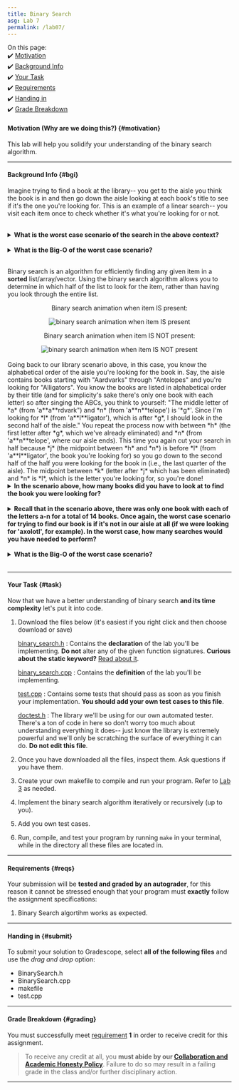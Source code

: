 ```yaml
---
title: Binary Search
asg: Lab 7
permalink: /lab07/
---
```


On this page:  
✔️ [Motivation](#motivation)  
✔️ [Background Info](#bgi)  
✔️ [Your Task](#task)  
✔️ [Requirements](#reqs)  
✔️ [Handing in](#submit)  
✔️ [Grade Breakdown](#grading)

#### Motivation (Why are we doing this?) {#motivation}
This lab will help you solidify your understanding of the binary search algorithm.

---

#### Background Info {#bgi}
Imagine trying to find a book at the library-- you get to the aisle you think the book is in and then go down the aisle looking at each book's title to see if it's the one you're looking for. This is an example of a linear search-- you visit each item once to check whether it's what you're looking for or not. 

<br>

<details>
    <summary><strong>What is the worst case scenario of the search in the above context?</strong></summary>

If the book is the last one in the aisle or if it's not in that aisle at all, you'll have visited <strong>every book</strong>. 

</details>

<br>

<details>
    <summary><strong>What is the Big-O of the worst case scenario?</strong></summary>

If you have to visit <strong>every book</strong> and there are <em>n</em> books, the search will have an upper bound of <strong>O(n)</strong>. 

</details>

<br>

Binary search is an algorithm for efficiently finding any given item in a **sorted** list/array/vector. Using the binary search algorithm allows you to determine in which half of the list to look for the item, rather than having you look through the entire list.

<center>
	<p>Binary search animation when item IS present:</p>
	<img alt="binary search animation when item IS present" src="/sm21/labs/lab07/bs-present.gif"/> 
	<br>
	<p>Binary search animation when item IS NOT present:</p>
	<img alt="binary search animation when item IS NOT present" src="/sm21/labs/lab07/bs-not-present.gif" />
</center>

<br>
Going back to our library scenario above, in this case, you know the alphabetical order of the aisle you're looking for the book in. Say, the aisle contains books starting with "Aardvarks" through "Antelopes" and you're looking for "Alligators". You know the books are listed in alphabetical order by their title (and for simplicity's sake there's only one book with each letter) so after singing the ABCs, you think to yourself: "The middle letter of *a* (from 'a**a**rdvark") and *n* (from 'a**n**telope') is '*g*'. Since I'm looking for *l* (from 'a**l**ligator'), which is after *g*, I should look in the second half of the aisle." You repeat the process now with between *h* (the first letter after *g*, which we've already eliminated) and *n* (from 'a**n**telope', where our aisle ends). This time you again cut your search in half because *j* (the midpoint between *h* and *n*) is before *l* (from 'a**l**ligator', the book you're looking for) so you go down to the second half of the half you were looking for the book in (i.e., the last quarter of the aisle). The midpoint between *k* (letter after *j* which has been eliminated) and *n* is *l*, which is the letter you're looking for, so you're done!

<br>

<details>
    <summary><strong>In the scenario above, how many books did you have to look at to find the book you were looking for?</strong></summary>

Each time wee calculated the midpoint we looked at a book to see if it was what we wanted. We did this a total of <strong>three times</strong> once when we found <em>g</em> then again when we found <em>j</em> and once more when we found <em>l</em>. 

</details>

<br>

<details>
    <summary><strong>Recall that in the scenario above, there was only one book with each of the letters a-n for a total of 14 books. Once again, the worst case scenario for trying to find our book is if it's not in our aisle at all (if we were looking for 'axolotl', for example). In the worst case, how many searches would you have needed to perform?</strong></summary>

Each time we calculated the midpoint we looked at a book to see if it was what we wanted. We would then do:
<ul>
	<li>a - n, midpoint: g</li>
	<li>j - n, midpoint: l</li>
	<li>m - n, midpoint: m (we usually round down)</li>
	<li>n - n, midpoint: n (need to make sure we got through to the end)</li>
</ul>

After 4 books we realize our book isn't in this aisle, but hey, at least 4 books is better than 14!

</details>

<br>

<details>
    <summary><strong>What is the Big-O of the worst case scenario?</strong></summary>

I recommend you walk through these on your own (at least up to 26 or 50 books) to confirm:
<ul>
	<li>1 book: 1 search</li>
	<li>4 books: 3 searches</li>
	<li>14 books: 4 searches</li>
	<li>26 books: 5 searches</li>
	<li>50 books: 6 searches</li>
	<li>1,000,000 books: 20 searches</li>
</ul>

If we <a href="https://www.desmos.com/calculator/tvuvftonhe">graph these points</a> we get something that looks familiar:
<center><img src="/sm21/labs/lab07/book-points.png" alt="plotted points form list abocee with books on the x-axis and searches on the y-axis"></center>

What does that graph's behaviour look like? If you thought <strong>logarithmic</strong>, then awesome job! If you didn't think so, now would be a good time to brush up on some pre-algebra and pre-calculus topics using the <a href="/sm21/resources#math">math resources</a> posted on the site!

Binary seach's time complexity is <strong>O(log n)</strong>. To see Lalitha (from previous analysis videos) walk you through a more formal and mathematical analysis, watch her <a href="https://www.youtube.com/watch?v=TomQQb2kJvc">Binary Search - Time Complexity video</a> (15 min).

</details>

<br>

---

#### Your Task {#task}
Now that we have a better understanding of binary search **and its time complexity** let's put it into code.

1. Download the files below (it's easiest if you right click and then choose download or save)

    [binary_search.h](/sm21/labs/lab07/template-code/binary_search.h)
    : Contains the **declaration** of the lab you'll be implementing. **Do not** alter any of the given function signatures. **Curious about the static keyword?** [Read about it](https://www.geeksforgeeks.org/static-keyword-cpp/).

    [binary_search.cpp](/sm21/labs/lab07/template-code/binary_search.cpp)
    : Contains the **definition** of the lab you'll be implementing.

    [test.cpp](/sm21/labs/lab07/template-code/test.cpp)
    : Contains some tests that should pass as soon as you finish your implementation. **You should add your own test cases to this file**.

    [doctest.h](/sm21/labs/lab07/template-code/doctest.h)
    : The library we'll be using for our own automated tester. There's a ton of code in here so don't worry too much about understanding everything it does-- just know the library is extremely powerful and we'll only be scratching the surface of everything it can do. **Do not edit this file**.

2. Once you have downloaded all the files, inspect them. Ask questions if you have them.
3. Create your own makefile to compile and run your program. Refer to [Lab 3](/sm21/lab03) as needed.
4. Implement the binary search algorithm iteratively or recursively (up to you).
5. Add you own test cases.
6. Run, compile, and test your program by running `make` in your terminal, while in the directory all these files are located in.

---

#### Requirements {#reqs}
Your submission will be **tested and graded by an autograder**, for this reason it cannot be stressed enough that your program must **exactly** follow the assignment specifications:  

1. Binary Search algortihm works as expected.

---

#### Handing in {#submit}
To submit your solution to Gradescope, select **all of the following files** and use the *drag and drop* option:
- BinarySearch.h
- BinarySearch.cpp
- makefile
- test.cpp

---

#### Grade Breakdown {#grading}
You must successfully meet [requirement](#reqs) **1** in order to receive credit for this assignment.

> To receive any credit at all, you **must abide by our [Collaboration and Academic Honesty Policy](/sm21/policies/#integrity)**. Failure to do so may result in a failing grade in the class and/or further disciplinary action.

---